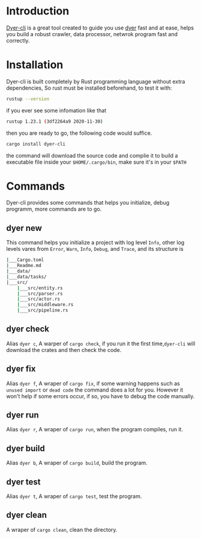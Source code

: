 # Introduction
[Dyer-cli] is a great tool created to guide you use [dyer] fast and at ease, helps you build a robust crawler, data processor, netwrok program fast and correctly.

[Dyer-cli]: https://github.com/HomelyGuy/dyer-cli
[dyer]: https://github.com/HomelyGuy/dyer

# Installation
Dyer-cli is built completely by Rust programming language without extra dependencies, So rust must be installed beforehand, to test it with:
```bash
rustup --version
```
if you ever see some infomation like that
```bash
rustup 1.23.1 (3df2264a9 2020-11-30)
```	
then you are ready to go, the following code would suffice.
```bash
cargo install dyer-cli
```
the command will download the source code and complie it to build a executable file inside your `$HOME/.cargo/bin`, make sure it's in your `$PATH`

# Commands
Dyer-cli provides some commands that helps you initialize, debug programm, more commands are to go.

## dyer new
This command helps you initialize a project with log level `Info`, other log levels vares from `Error`, `Warn`, `Info`, `Debug`, and `Trace`, and its structure is
```bash
|___Cargo.toml
|___Readme.md
|___data/
|___data/tasks/
|___src/
    |___src/entity.rs
    |___src/parser.rs
    |___src/actor.rs
    |___src/middleware.rs
    |___src/pipeline.rs
```
## dyer check
Alias `dyer c`, A warper of `cargo check`, if you run it the first time,`dyer-cli` will download the crates and then check the code. 

## dyer fix
Alias `dyer f`, A wraper of `cargo fix`,  if some warning happens such as `unused import` or `dead code` the command does a lot for you. However it won't help if some errors occur, if so, you have to debug the code manually.

## dyer run
Alias `dyer r`, A wraper of `cargo run`, when the program compiles, run it.

## dyer build
Alias `dyer b`, A wraper of `cargo build`,   build the program.

## dyer test
Alias `dyer t`, A wraper of `cargo test`,   test the program.

## dyer clean
A wraper of `cargo clean`,   clean the directory.
